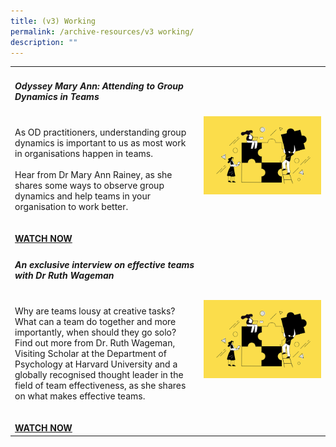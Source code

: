 ```yaml
---
title: (v3) Working
permalink: /archive-resources/v3 working/
description: ""
---
```



<table>
       <col width="60%"> 
            <col width="40%"> 
<tr> 
    <td>
			<h5><b>Odyssey Mary Ann: Attending to Group Dynamics in Teams</b> </h5>
      <br>As OD practitioners, understanding group dynamics is important to us as most work in organisations happen in teams.<br><br>Hear from Dr Mary Ann Rainey, as she shares some ways to observe group dynamics and help teams in your organisation to work better.
      <br> 
			<br><br><a href ="https://vimeo.com/130939928"><b>WATCH NOW</b></a>
    </td>    
<td>
     <img src="/images/team%20development.jpg">
    </td>
</tr>
	<tr> 
    <td>
			<h5><b>An exclusive interview on effective teams with Dr Ruth Wageman</b> </h5>
      <br>Why are teams lousy at creative tasks? What can a team do together and more importantly, when should they go solo? Find out more from Dr. Ruth Wageman, Visiting Scholar at the Department of Psychology at Harvard University and a globally recognised thought leader in the field of team effectiveness, as she shares on what makes effective teams.<br>
			<br><br><a href ="https://vimeo.com/130939928"><b>WATCH NOW</b></a>
    </td>    
<td>
     <img src="/images/team%20development.jpg">
    </td>
</tr>
